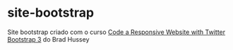 # site-bootstrap
Site bootstrap criado com o curso [Code a Responsive Website with Twitter Bootstrap 3](https://www.youtube.com/playlist?list=PLUoqTnNH-2Xz_BUrjcahKWDhPcUj-FTOt) do Brad Hussey
